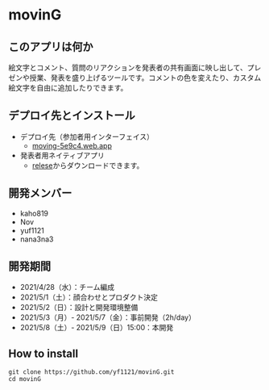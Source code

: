 # movinG

## このアプリは何か
絵文字とコメント、質問のリアクションを発表者の共有画面に映し出して、プレゼンや授業、発表を盛り上げるツールです。コメントの色を変えたり、カスタム絵文字を自由に追加したりできます。

## デプロイ先とインストール
- デプロイ先（参加者用インターフェイス）
    - [moving-5e9c4.web.app](https://moving-5e9c4.web.app)
- 発表者用ネイティブアプリ
    - [relese](https://github.com/yf1121/movinG/releases)からダウンロードできます。

## 開発メンバー
- kaho819  
- Nov  
- yuf1121  
- nana3na3

## 開発期間
- 2021/4/28（水）：チーム編成
- 2021/5/1（土）：顔合わせとプロダクト決定
- 2021/5/2（日）：設計と開発環境整備
- 2021/5/3（月）- 2021/5/7（金）：事前開発（2h/day）
- 2021/5/8（土）- 2021/5/9（日）15:00：本開発

## How to install
```
git clone https://github.com/yf1121/movinG.git
cd movinG
```